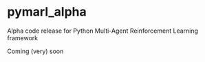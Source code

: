 # pymarl_alpha
Alpha code release for Python Multi-Agent Reinforcement Learning framework

Coming (very) soon
